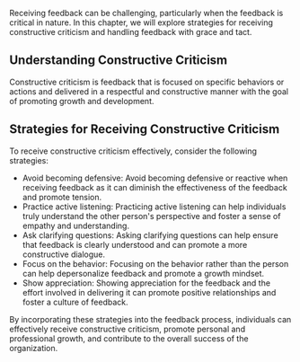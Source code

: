
Receiving feedback can be challenging, particularly when the feedback is critical in nature. In this chapter, we will explore strategies for receiving constructive criticism and handling feedback with grace and tact.

Understanding Constructive Criticism
------------------------------------

Constructive criticism is feedback that is focused on specific behaviors or actions and delivered in a respectful and constructive manner with the goal of promoting growth and development.

Strategies for Receiving Constructive Criticism
-----------------------------------------------

To receive constructive criticism effectively, consider the following strategies:

* Avoid becoming defensive: Avoid becoming defensive or reactive when receiving feedback as it can diminish the effectiveness of the feedback and promote tension.
* Practice active listening: Practicing active listening can help individuals truly understand the other person's perspective and foster a sense of empathy and understanding.
* Ask clarifying questions: Asking clarifying questions can help ensure that feedback is clearly understood and can promote a more constructive dialogue.
* Focus on the behavior: Focusing on the behavior rather than the person can help depersonalize feedback and promote a growth mindset.
* Show appreciation: Showing appreciation for the feedback and the effort involved in delivering it can promote positive relationships and foster a culture of feedback.

By incorporating these strategies into the feedback process, individuals can effectively receive constructive criticism, promote personal and professional growth, and contribute to the overall success of the organization.
